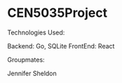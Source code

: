 # CEN5035Project

Technologies Used:

Backend: Go, SQLite
FrontEnd: React

Groupmates:

Jennifer Sheldon

